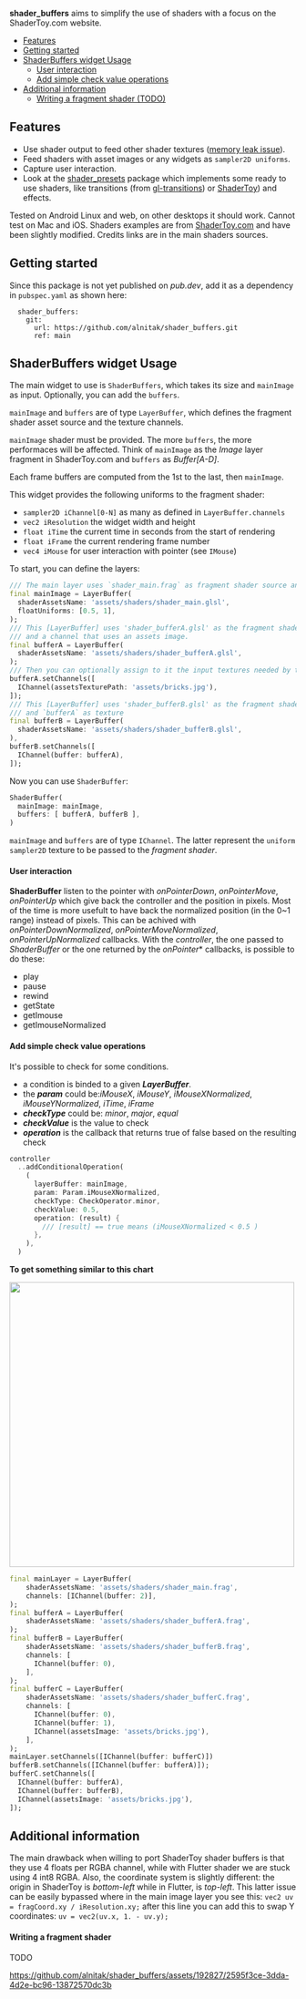 **shader_buffers** aims to simplify the use of shaders with a focus on the ShaderToy.com website.

- [Features](#Features)
- [Getting started](#Getting-started)
- [ShaderBuffers widget Usage](#ShaderBuffers-widget-Usage)
  - [User interaction](#User-interaction)
  - [Add simple check value operations](#Add-simple-check-value-operations)
- [Additional information](#Additional-information)
  - [Writing a fragment shader (TODO)](#Writing-a-fragment-shader)

## Features

- Use shader output to feed other shader textures ([memory leak issue](https://github.com/flutter/flutter/issues/138627)).
- Feed shaders with asset images or any widgets as `sampler2D uniforms`.
- Capture user interaction.
- Look at the [shader_presets](https://github.com/alnitak/shader_presets) package which implements some ready to use shaders, like transitions (from [gl-transitions](https://gl-transitions.com/)) or [ShaderToy](https://www.shadertoy.com/)) and effects.

Tested on Android Linux and web, on other desktops it should work. Cannot test on Mac and iOS.
Shaders examples are from [ShaderToy.com](https://shadertoy.com) and have been slightly modified. Credits links are in the main shaders sources.

## Getting started

Since this package is not yet published on *pub.dev*, add it as a dependency in `pubspec.yaml` as shown here:

```
  shader_buffers:
    git:
      url: https://github.com/alnitak/shader_buffers.git
      ref: main
```

## ShaderBuffers widget Usage

The main widget to use is `ShaderBuffers`, which takes its size and `mainImage` as input. Optionally, you can add the `buffers`.

`mainImage` and `buffers` are of type `LayerBuffer`, which defines the fragment shader asset source and the texture channels.

`mainImage` shader must be provided. The more `buffers`, the more performaces will be affected.
Think of `mainImage` as the *Image* layer fragment in ShaderToy.com and `buffers` as *Buffer[A-D]*.

Each frame buffers are computed from the 1st to the last, then `mainImage`.

This widget provides the following uniforms to the fragment shader:
* `sampler2D iChannel[0-N]` as many as defined in `LayerBuffer.channels`
* `vec2 iResolution` the widget width and height
* `float iTime` the current time in seconds from the start of rendering
* `float iFrame` the current rendering frame number
* `vec4 iMouse` for user interaction with pointer (see `IMouse`)

To start, you can define the layers:
```dart
/// The main layer uses `shader_main.frag` as fragment shader source and some float uniforms
final mainImage = LayerBuffer(
  shaderAssetsName: 'assets/shaders/shader_main.glsl',
  floatUniforms: [0.5, 1],
);
/// This [LayerBuffer] uses 'shader_bufferA.glsl' as the fragment shader
/// and a channel that uses an assets image.
final bufferA = LayerBuffer(
  shaderAssetsName: 'assets/shaders/shader_bufferA.glsl',
);
/// Then you can optionally assign to it the input textures needed by the fragment
bufferA.setChannels([
  IChannel(assetsTexturePath: 'assets/bricks.jpg'),
]);
/// This [LayerBuffer] uses 'shader_bufferB.glsl' as the fragment shader
/// and `bufferA` as texture
final bufferB = LayerBuffer(
  shaderAssetsName: 'assets/shaders/shader_bufferB.glsl',
),
bufferB.setChannels([
  IChannel(buffer: bufferA),
]);
```
Now you can use `ShaderBuffer`:
```dart
ShaderBuffer(
  mainImage: mainImage,
  buffers: [ bufferA, bufferB ],
)
```

`mainImage` and `buffers` are of type `IChannel`. The latter represent the `uniform sampler2D` texture to be passed to the *fragment shader*.

#### User interaction
**ShaderBuffer** listen to the pointer with *onPointerDown*, *onPointerMove*, *onPointerUp* which give back the controller and the position in pixels. Most of the time is more usefult to have back the normalized position (in the 0~1 range) instead of pixels. This can be achived with *onPointerDownNormalized*, *onPointerMoveNormalized*, *onPointerUpNormalized* callbacks.
With the *controller*, the one passed to *ShaderBuffer* or the one returned by the *onPointer** callbacks, is possible to do these:
- play
- pause
- rewind
- getState
- getImouse
- getImouseNormalized

#### Add simple check value operations
It's possible to check for some conditions. 
- a condition is binded to a given ***LayerBuffer***.
- the ***param*** could be:*iMouseX*, *iMouseY*, *iMouseXNormalized*, *iMouseYNormalized*, *iTime*, *iFrame*
- ***checkType*** could be: *minor*, *major*, *equal*
- ***checkValue*** is the value to check
- ***operation*** is the callback that returns true of false based on the resulting check


```dart
controller
  ..addConditionalOperation(
    (
      layerBuffer: mainImage,
      param: Param.iMouseXNormalized,
      checkType: CheckOperator.minor,
      checkValue: 0.5,
      operation: (result) {
        /// [result] == true means (iMouseXNormalized < 0.5 )
      },
    ),
  )
```

**To get something similar to this chart**

<img src="https://github.com/alnitak/shader_buffers/assets/192827/4dc0f799-6109-4489-aae8-df379298c459" width="500" />

```dart
final mainLayer = LayerBuffer(
    shaderAssetsName: 'assets/shaders/shader_main.frag',
    channels: [IChannel(buffer: 2)],
);
final bufferA = LayerBuffer(
    shaderAssetsName: 'assets/shaders/shader_bufferA.frag',
);
final bufferB = LayerBuffer(
    shaderAssetsName: 'assets/shaders/shader_bufferB.frag',
    channels: [
      IChannel(buffer: 0),
    ],
);
final bufferC = LayerBuffer(
    shaderAssetsName: 'assets/shaders/shader_bufferC.frag',
    channels: [
      IChannel(buffer: 0),
      IChannel(buffer: 1),
      IChannel(assetsImage: 'assets/bricks.jpg'),
    ],
);
mainLayer.setChannels([IChannel(buffer: bufferC)])
bufferB.setChannels([IChannel(buffer: bufferA)]);
bufferC.setChannels([
  IChannel(buffer: bufferA),
  IChannel(buffer: bufferB),
  IChannel(assetsImage: 'assets/bricks.jpg'),
]);
```


## Additional information

The main drawback when willing to port ShaderToy shader buffers is that they use 4 floats per RGBA channel, while with Flutter shader we are stuck using 4 int8 RGBA.
Also, the coordinate system is slightly different: the origin in ShaderToy is *bottom-left* while in Flutter, is *top-left*. This latter issue can be easily bypassed where in the main image layer you see this:
`vec2 uv = fragCoord.xy / iResolution.xy;`
after this line you can add this to swap Y coordinates:
`uv = vec2(uv.x, 1. - uv.y);`

#### Writing a fragment shader
TODO

https://github.com/alnitak/shader_buffers/assets/192827/2595f3ce-3dda-4d2e-bc96-13872570dc3b


